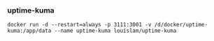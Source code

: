 ### uptime-kuma
```
docker run -d --restart=always -p 3111:3001 -v /d/docker/uptime-kuma:/app/data --name uptime-kuma louislam/uptime-kuma
```